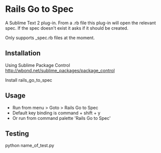 Rails Go to Spec
================

A Sublime Text 2 plug-in. From a .rb file this plug-in will open the relevant spec. If the spec doesn't exist it asks if it should be created. 

Only supports _spec.rb files at the moment.

Installation
------------

Using Sublime Package Control
http://wbond.net/sublime_packages/package_control

Install rails_go_to_spec

Usage
-----
- Run from menu > Goto > Rails Go to Spec
- Default key binding is command + shift + y
- Or run from command palette 'Rails Go to Spec'

Testing
-------

  python name_of_test.py